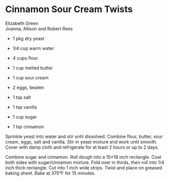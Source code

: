 # Cinnamon Sour Cream Twists

Elizabeth Green<br/>
Joanna, Allison and Robert Rees

- 1 pkg dry yeast
- 1/4 cup warm water
- 4 cups flour
- 1 cup melted butter
- 1 cup sour cream

- 2 eggs, beaten
- 1 tsp salt
- 1 tsp vanilla
- 1 cup sugar
- 1 tsp cinnamon

Sprinkle yeast into water and stir until dissolved. Combine flour, butter, sour cream, eggs, salt and vanilla. Stir in yeast mixture and work until smooth. Cover with damp cloth and refrigerate for at least 2 hours or up to 2 days.

Combine sugar and cinnamon. Roll dough into a 15×18 inch rectangle.  Coat both sides with sugar/cinnamon mixture. Fold over in thirds, then roll into 1/4 inch thick rectangle. Cut into 1 inch wide strips. Twist and place on greased baking sheet. Bake at 375°F for 15 minutes.